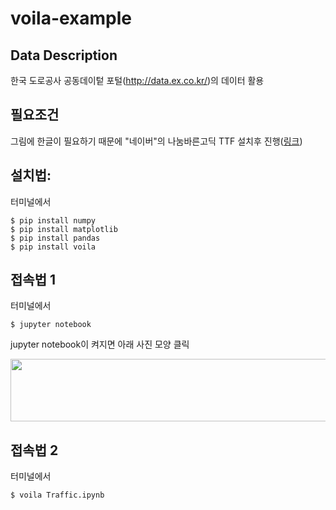 # voila-example

## Data Description

한국 도로공사 공동데이텉 포털(http://data.ex.co.kr/)의 데이터 활용

## 필요조건

그림에 한글이 필요하기 때문에 "네이버"의 나눔바른고딕 TTF 설치후 진행([링크](https://hangeul.naver.com/font))

## 설치법: 

터미널에서

```
$ pip install numpy
$ pip install matplotlib
$ pip install pandas
$ pip install voila
```

## 접속법 1

터미널에서

```
$ jupyter notebook
```

jupyter notebook이 켜지면 아래 사진 모양 클릭

<img src="https://drive.google.com/uc?id=1sK-6PYqrUodwHHym8717utRZb3PJhj1Z" width="640" height="100">

## 접속법 2

터미널에서

```
$ voila Traffic.ipynb
```

